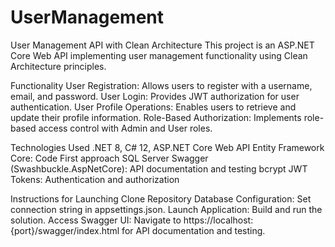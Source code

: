 # UserManagement
User Management API with Clean Architecture
This project is an ASP.NET Core Web API implementing user management functionality using Clean Architecture principles.

Functionality
User Registration: Allows users to register with a username, email, and password.
User Login: Provides JWT authorization for user authentication.
User Profile Operations: Enables users to retrieve and update their profile information.
Role-Based Authorization: Implements role-based access control with Admin and User roles.

Technologies Used
.NET 8, C# 12, ASP.NET Core Web API
Entity Framework Core: Code First approach
SQL Server 
Swagger (Swashbuckle.AspNetCore): API documentation and testing
bcrypt 
JWT Tokens: Authentication and authorization

Instructions for Launching
Clone Repository
Database Configuration: Set connection string in appsettings.json.
Launch Application: Build and run the solution.
Access Swagger UI: Navigate to https://localhost:{port}/swagger/index.html for API documentation and testing.
